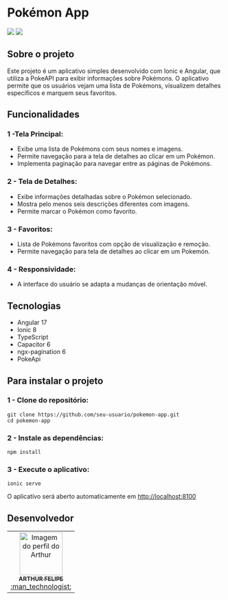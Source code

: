 # Pokémon App

<div display="flex">
  <img src="https://img.shields.io/badge/Angular-DD0031?style=for-the-badge&logo=angular&logoColor=white" />
  <img src="https://img.shields.io/badge/Ionic-3880FF?style=for-the-badge&logo=ionic&logoColor=white" />
</div>

## Sobre o projeto

Este projeto é um aplicativo simples desenvolvido com Ionic e Angular, que utiliza a PokeAPI para exibir informações sobre Pokémons. 
O aplicativo permite que os usuários vejam uma lista de Pokémons, visualizem detalhes específicos e marquem seus favoritos.

## Funcionalidades

### 1 -Tela Principal:
 - Exibe uma lista de Pokémons com seus nomes e imagens.
 - Permite navegação para a tela de detalhes ao clicar em um Pokémon.
 - Implementa paginação para navegar entre as páginas de Pokémons.
   
### 2 - Tela de Detalhes:
 - Exibe informações detalhadas sobre o Pokémon selecionado.
 - Mostra pelo menos seis descrições diferentes com imagens.
 - Permite marcar o Pokémon como favorito.
   
### 3 - Favoritos:
 - Lista de Pokémons favoritos com opção de visualização e remoção.
 - Permite navegação para tela de detalhes ao clicar em um Pokemón.
   
### 4 - Responsividade:
 - A interface do usuário se adapta a mudanças de orientação móvel.

## Tecnologias

- Angular 17
- Ionic 8
- TypeScript
- Capacitor 6
- ngx-pagination 6
- PokeApi

## Para instalar o projeto

### 1 - Clone do repositório: 
```
git clone https://github.com/seu-usuario/pokemon-app.git
cd pokemon-app
```
### 2 - Instale as dependências:
```
npm install
```

### 3 - Execute o aplicativo:
```
ionic serve
```
O aplicativo será aberto automaticamente em [http://localhost:8100](http://localhost:8100)

## Desenvolvedor

<table>
  <tr>
    <td align="center"><a href="https://github.com/ArthurVFelipe">
        <img src="https://avatars.githubusercontent.com/u/93731762?v=4" width="100px" alt="Imagem do perfil do Arthur"/>
        <br />
        <sub><b>ARTHUR FELIPE</b></sub><br />:man_technologist:
    </td>    
  </tr>
</table>







